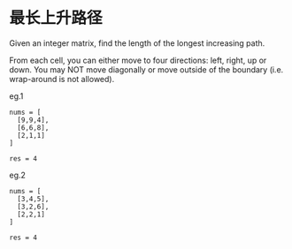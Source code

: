 # 最长上升路径

Given an integer matrix, find the length of the longest increasing path.

From each cell, you can either move to four directions: left, right, up or down. You may NOT move diagonally or move outside of the boundary (i.e. wrap-around is not allowed).


eg.1

```text
nums = [
  [9,9,4],
  [6,6,8],
  [2,1,1]
]
```

`res = 4`

eg.2

```text
nums = [
  [3,4,5],
  [3,2,6],
  [2,2,1]
]
```

`res = 4`
